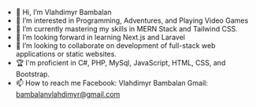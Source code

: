 - 👋 Hi, I’m Vlahdimyr Bambalan
- 👀 I’m interested in Programming, Adventures, and Playing Video Games
- 🌱 I’m currently mastering my skills in MERN Stack and Tailwind CSS.
- 👀 I’m looking forward in learning Next.js and Laravel
- 💞️ I’m looking to collaborate on development of full-stack web applications or static websites.
- 🏆 I'm proficient in C#, PHP, MySql, JavaScript, HTML, CSS, and Bootstrap.
- 📫 How to reach me Facebook: Vlahdimyr Bambalan Gmail: bambalanvlahdimyr@gmail.com

<!---
VlahdimyrLB/VlahdimyrLB is a ✨ special ✨ repository because its `README.md` (this file) appears on your GitHub profile.
You can click the Preview link to take a look at your changes.
--->
